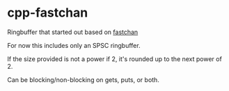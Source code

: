 # cpp-fastchan

Ringbuffer that started out based on [fastchan](https://github.com/geseq/fastchan)

For now this includes only an SPSC ringbuffer.

If the size provided is not a power if 2, it's rounded up to the next power of 2.

Can be blocking/non-blocking on gets, puts, or both.

